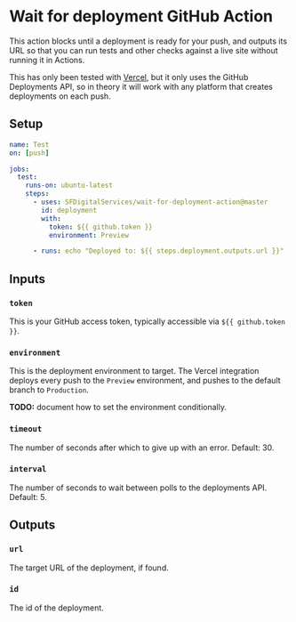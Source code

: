 # Wait for deployment GitHub Action

This action blocks until a deployment is ready for your push, and outputs its
URL so that you can run tests and other checks against a live site without
running it in Actions.

This has only been tested with [Vercel](https://vercel.com), but it only uses
the GitHub Deployments API, so in theory it will work with any platform that
creates deployments on each push.

## Setup

```yml
name: Test
on: [push]

jobs:
  test:
    runs-on: ubuntu-latest
    steps:
      - uses: SFDigitalServices/wait-for-deployment-action@master
        id: deployment
        with:
          token: ${{ github.token }}
          environment: Preview

      - runs: echo "Deployed to: ${{ steps.deployment.outputs.url }}"
```

## Inputs

### `token`
This is your GitHub access token, typically accessible via `${{ github.token }}`.

### `environment`
This is the deployment environment to target. The Vercel integration deploys
every push to the `Preview` environment, and pushes to the default branch to
`Production`.

**TODO:** document how to set the environment conditionally.

### `timeout`
The number of seconds after which to give up with an error. Default: 30.

### `interval`
The number of seconds to wait between polls to the deployments API. Default: 5.

## Outputs

### `url`
The target URL of the deployment, if found.

### `id`
The id of the deployment.
